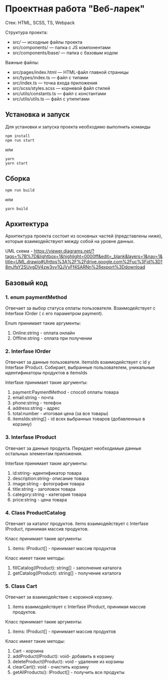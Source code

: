 # Проектная работа "Веб-ларек"

Стек: HTML, SCSS, TS, Webpack

Структура проекта:

- src/ — исходные файлы проекта
- src/components/ — папка с JS компонентами
- src/components/base/ — папка с базовым кодом

Важные файлы:

- src/pages/index.html — HTML-файл главной страницы
- src/types/index.ts — файл с типами
- src/index.ts — точка входа приложения
- src/scss/styles.scss — корневой файл стилей
- src/utils/constants.ts — файл с константами
- src/utils/utils.ts — файл с утилитами

## Установка и запуск

Для установки и запуска проекта необходимо выполнить команды

```
npm install
npm run start
```

или

```
yarn
yarn start
```

## Сборка

```
npm run build
```

или

```
yarn build
```

## Архитектура

Архитектура проекта состоит из основных частей (представлены ниже),
которые взаимодействуют между собой на уровне данных.

UML схема - https://viewer.diagrams.net/?tags=%7B%7D&lightbox=1&highlight=0000ff&edit=_blank&layers=1&nav=1&title=UML.drawio#Uhttps%3A%2F%2Fdrive.google.com%2Fuc%3Fid%3D18mJfsY2SUvgDV4zw3vv1QJVyFf4SARNn%26export%3Ddownload

## Базовый код

### 1. enum paymentMethod

Отвечает за выбор статуса оплаты пользователя.
Взаимодействует с Interfase IOrder ( с его параметром payment).

Enum принимает такие аргументы:

1. Online:string - оплата онлайн
2. Offline:string - оплата при получении

### 2. Interfase IOrder

Отвечает за данные пользователя.
itemsIds взаимодействует с id у Interfase IProduct. Собирает, выбранные пользователем,
уникальные идентификаторы продуктов в itemsIds

Interfase принимает такие аргументы:

1. payment:PaymentMethod - способ оплаты товара
2. email:string - почта
3. phone:string - телефон
4. address:string - адрес
5. total:number - итоговая цена (за все товары)
6. itemsIds:string[] - id всех выбранных товаров (добавленных в корзину)

### 3. Interfase IProduct

Отвечает за данные продукта.
Передает необходимые данные остальных элементам приложения.

Interfase принимает такие аргументы:

1. id:string- идентификатор товара
2. description:string- описание товара
3. image:string - фотография товара
4. title:string - заголовок товара
5. category:string - категория товара
6. price:string - цена товара

### 4. Class ProductСatalog

Отвечает за каталог продуктов.
items взаимодействует с Interfase IProduct, принимая массив продуктов.

Класс принимает такие аргументы:

1. items: IProduct[] - принимает массив продуктов

Класс имеет такие методы:

1. fillCatalog(IProduct): string[] - заполнение каталога
2. getCatalog(IProduct): string[] - получение каталога

### 5. Class Cart

Отвечает за взаимодействие с корзиной корзину.

1. items взаимодействует с Interfase IProduct, принимая массив продуктов.

Класс принимает такие аргументы:

1. items: IProduct[] - принимает массив продуктов

Класс имеет такие методы:

1. Cart - корзина
2. addProduct(IProduct): void- добавить в корзину
3. deleteProduct(IProduct): void - удаление из корзины
4. clearCart(): void - очистить корзину
5. getAllProducts(): IProduct[] - получить все продукты
